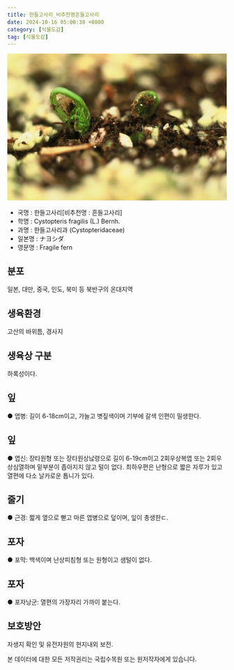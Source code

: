 ```yaml
---
title: 한들고사리_비추천명흔들고사리
date: 2024-10-16 05:00:38 +0800
category: [식물도감]
tag: [식물도감]
---
```




![한들고사리[비추천명 : 흔들고사리]](/assets/img/fileUpload/plants/basic/Athyriaceae/Cystopteris/3906/3906_1_th2.jpg)
- 국명 : 한들고사리[비추천명 : 흔들고사리]
- 학명 : Cystopteris fragilis (L.) Bernh.
- 과명 : 한들고사리과 (Cystopteridaceae)
- 일본명 : ナヨシダ
- 영문명 : Fragile fern


## 분포
일본, 대만, 중국, 인도, 북미 등 북반구의 온대지역
## 생육환경
고산의 바위틈, 경사지
## 생육상 구분
하록성이다. 
## 잎
● 엽병: 길이 6-18cm이고, 가늘고 볏짚색이며 기부에 갈색 인편이 밀생한다. 
## 잎
● 엽신: 장타원형 또는 장타원상낞령으로 길이 6-19cm이고 2회우상복엽 또는 2회우상심열하며 밑부분이 좁아지지 않고 털이 없다. 최하우편은 난형으로 짧은 자루가 있고 열편에 다소 날카로운 톱니가 있다. 
## 줄기
● 근경: 짧게 옆으로 뻗고 마른 엽병으로 덮이며, 잎이 총생한ㄷ. 
## 포자
● 포막: 백색이며 난상피침형 또는 원형이고 샘털이 없다. 
## 포자
● 포자낭군: 열편의 가장자리 가까이 붙는다. 
## 보호방안
자생지 확인 및 유전자원의 현지내외 보전.






본 데이터에 대한 모든 저작권리는 국립수목원 또는 원저작자에게 있습니다.
